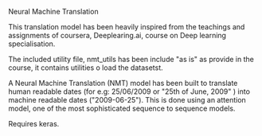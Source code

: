 Neural Machine Translation

This translation model has been heavily inspired from the teachings and assignments of coursera, Deeplearing.ai, course on Deep learning specialisation. 

The included utility file, nmt_utils has been include "as is" as provide in the course, it contains utilities o load the datasetst.

A Neural Machine Translation (NMT) model has been built to translate human readable dates (for e.g: 25/06/2009 or "25th of June, 2009" ) into machine readable dates ("2009-06-25"). This is done using an attention model, one of the most sophisticated sequence to sequence models. 

Requires keras.

